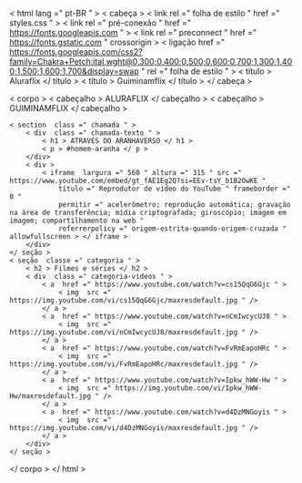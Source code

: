 < html  lang =" pt-BR " >
< cabeça >
    < link  rel =" folha de estilo " href =" styles.css " >
    < link  rel =" pré-conexão " href =" https://fonts.googleapis.com " >
    < link  rel =" preconnect " href =" https://fonts.gstatic.com " crossorigin >
    < ligação
        href =" https://fonts.googleapis.com/css2?family=Chakra+Petch:ital,wght@0,300;0,400;0,500;0,600;0,700;1,300;1,400;1,500;1,600;1,700&display=swap "
        rel =" folha de estilo " >
    < título > Aluraflix </ título >
    < título > Guiminamflix </ título >
</ cabeça >

< corpo >
    < cabeçalho > ALURAFLIX </ cabeçalho >
    < cabeçalho > GUIMINAMFLIX ​​</ cabeçalho >

    < section  class =" chamada " >
        < div  class =" chamada-texto " >
            < h1 > ATRAVÉS DO ARANHAVERSO </ h1 >
            < p > #homem-aranha </ p >
        </div>​​
        < div >
            < iframe  largura =" 560 " altura =" 315 " src =" https://www.youtube.com/embed/gt_fAE1Eg2Q?si=EEv-tsY_b1B2OwKE "
                título =" Reprodutor de vídeo do YouTube " frameborder =" 0 "
                permitir =" acelerômetro; reprodução automática; gravação na área de transferência; mídia criptografada; giroscópio; imagem em imagem; compartilhamento na web "
                referrerpolicy =" origem-estrita-quando-origem-cruzada " allowfullscreen > </ iframe >
        </div>​​
    </ seção >
    < seção  classe =" categoria " >
        < h2 > Filmes e séries </ h2 >
        < div  class =" categoria-videos " >
            < a  href =" https://www.youtube.com/watch?v=cs15QqG6Gjc " >
                < img  src =" https://img.youtube.com/vi/cs15QqG6Gjc/maxresdefault.jpg " />
            </ a >
            < a  href =" https://www.youtube.com/watch?v=nCmIwcycUJ8 " >
                < img  src =" https://img.youtube.com/vi/nCmIwcycUJ8/maxresdefault.jpg " />
            </ a >
            < a  href =" https://www.youtube.com/watch?v=FvRmEapoHRc " >
                < img  src =" https://img.youtube.com/vi/FvRmEapoHRc/maxresdefault.jpg " />
            </ a >
            < a  href =" https://www.youtube.com/watch?v=Ipkw_hWW-Hw " >
                < img  src =" https://img.youtube.com/vi/Ipkw_hWW-Hw/maxresdefault.jpg " />
            </ a >
            < a  href =" https://www.youtube.com/watch?v=d4DzMNGoyis " >
                < img  src =" https://img.youtube.com/vi/d4DzMNGoyis/maxresdefault.jpg " />
            </ a >
        </div>​​
    </ seção >
</ corpo >
</ html >
<!---
NicolasFelipeBarbosa/NicolasFelipeBarbosa is a ✨ special ✨ repository because its `README.md` (this file) appears on your GitHub profile.
You can click the Preview link to take a look at your changes.
--->
